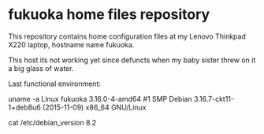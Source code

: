 # fukuoka home files repository
This repository contains home configuration files at my Lenovo Thinkpad X220 laptop, hostname name fukuoka.

This host its not working yet since defuncts when my baby sister threw on it a big glass of water.

Last functional environment:

uname -a
Linux fukuoka 3.16.0-4-amd64 #1 SMP Debian 3.16.7-ckt11-1+deb8u6 (2015-11-09) x86_64 GNU/Linux

cat /etc/debian_version 
8.2
